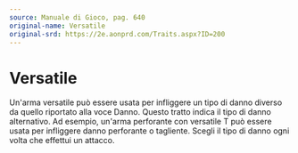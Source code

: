 ```yaml
---
source: Manuale di Gioco, pag. 640
original-name: Versatile
original-srd: https://2e.aonprd.com/Traits.aspx?ID=200
---
```


# Versatile

Un'arma versatile può essere usata per infliggere un tipo di danno diverso da
quello riportato alla voce Danno. Questo tratto indica il tipo di danno
alternativo. Ad esempio, un'arma perforante con versatile T può essere usata per
infliggere danno perforante o tagliente. Scegli il tipo di danno ogni volta che
effettui un attacco.
